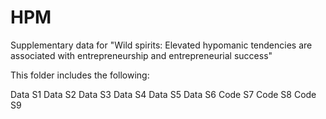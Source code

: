 # HPM
Supplementary data for "Wild spirits: Elevated hypomanic tendencies are associated with entrepreneurship and entrepreneurial success"

This folder includes the following: 

Data S1 
Data S2
Data S3
Data S4
Data S5
Data S6
Code S7
Code S8
Code S9

